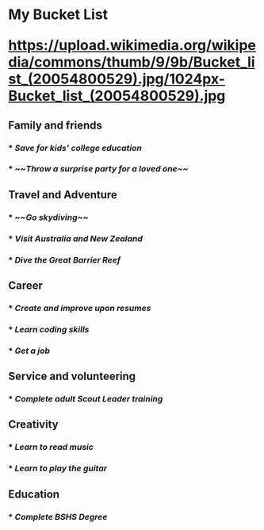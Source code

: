 <h1> My Bucket List

https://upload.wikimedia.org/wikipedia/commons/thumb/9/9b/Bucket_list_(20054800529).jpg/1024px-Bucket_list_(20054800529).jpg

<h2> Family and friends
<h3>  * <i>Save for kids' college education</i>
<h3>  * ~~<i>Throw a surprise party for a loved one</i>~~

<h2> Travel and Adventure
<h3>  * ~~<i>Go skydiving</i>~~
<h3>  * <i>Visit Australia and New Zealand</i>
<h3>  * <i>Dive the Great Barrier Reef</i>
 
<h2> Career
<h3>  * <i>Create and improve upon resumes</i>
<h3>  * <i>Learn coding skills</i>
<h3>  * <i>Get a job</i>

<h2> Service and volunteering
<h3>  * <i>Complete adult Scout Leader training</i>
 
<h2> Creativity
<h3>  * <i>Learn to read music</i>
<h3>  * <i>Learn to play the guitar</i>

<h2> Education
<h3>  * <i>Complete BSHS Degree</i>
